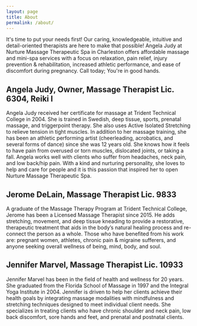 ```yaml
---
layout: page
title: About
permalink: /about/
---
```


It's time to put your needs first! Our caring, knowledgeable, intuitive and detail-oriented therapists are here to make that possible! Angela Judy at Nurture Massage Therapeutic Spa in Charleston offers affordable massage and mini-spa services with a focus on relaxation, pain relief, injury prevention & rehabilitation, increased athletic performance, and ease of discomfort during pregnancy. Call today; You're in good hands. 


## Angela Judy, Owner, Massage Therapist Lic. 6304, Reiki I

Angela Judy received her certificate for massage at Trident Technical College in 2004. She is trained in Swedish, deep tissue, sports, prenatal massage, and triggerpoint therapy. She also uses Active Isolated Stretching to relieve tension in tight muscles. In addition to her massage training, she has been an athletic performing artist (cheerleading, acrobatics, and several forms of dance) since she was 12 years old. She knows how it feels to have pain from overused or torn muscles, dislocated joints, or taking a fall. Angela works well with clients who suffer from headaches, neck pain, and low back/hip pain. With a kind and nurturing personality, she loves to help and care for people and it is this passion that inspired her to open Nurture Massage Therapeutic Spa.

## Jerome DeLain, Massage Therapist Lic. 9833

A graduate of the Massage Therapy Program at Trident Technical College, Jerome has been a Licensed Massage Therapist since 2015. He adds stretching, movement, and deep tissue kneading to provide a restorative, therapeutic treatment that aids in the body’s natural healing process and re-connect the person as a whole. Those who have benefited from his work are: pregnant women, athletes, chronic pain & migraine sufferers, and anyone seeking overall wellness of being, mind, body, and soul.

## Jennifer Marvel, Massage Therapist Lic. 10933

Jennifer Marvel has been in the field of health and wellness for 20 years. She graduated from the Florida School of Massage in 1997 and the Integral Yoga Institute in 2004. Jennifer is driven to help her clients achieve their health goals by integrating massage modalities with mindfulness and stretching techniques designed to meet individual client needs. She specializes in treating clients who have chronic shoulder and neck pain, low back discomfort, sore hands and feet, and prenatal and postnatal clients.
